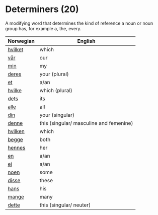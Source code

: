 # Determiners (20)

A modifying word that determines the kind of reference a noun or noun group has, for example a, the, every.

| Norwegian | English |
| --- | --- |
| [hvilket](https://www.ordnett.no/search?language=no&phrase=hvilket) | which | i |
| [vår](https://www.ordnett.no/search?language=no&phrase=vår) | our |  |
| [min](https://www.ordnett.no/search?language=no&phrase=min) | my |  |
| [deres](https://www.ordnett.no/search?language=no&phrase=deres) | your (plural) |  |
| [et](https://www.ordnett.no/search?language=no&phrase=et) | a/an | i |
| [hvilke](https://www.ordnett.no/search?language=no&phrase=hvilke) | which (plural) |  |
| [dets](https://www.ordnett.no/search?language=no&phrase=dets) | its | i |
| [alle](https://www.ordnett.no/search?language=no&phrase=alle) | all |  |
| [din](https://www.ordnett.no/search?language=no&phrase=din) | your (singular) |  |
| [denne](https://www.ordnett.no/search?language=no&phrase=denne) | this (singular/ masculine and femenine) |  |
| [hvilken](https://www.ordnett.no/search?language=no&phrase=hvilken) | which | m |
| [begge](https://www.ordnett.no/search?language=no&phrase=begge) | both |  |
| [hennes](https://www.ordnett.no/search?language=no&phrase=hennes) | her | f |
| [en](https://www.ordnett.no/search?language=no&phrase=en) | a/an | m |
| [ei](https://www.ordnett.no/search?language=no&phrase=ei) | a/an | f |
| [noen](https://www.ordnett.no/search?language=no&phrase=noen) | some |  |
| [disse](https://www.ordnett.no/search?language=no&phrase=disse) | these |  |
| [hans](https://www.ordnett.no/search?language=no&phrase=hans) | his | m |
| [mange](https://www.ordnett.no/search?language=no&phrase=mange) | many |  |
| [dette](https://www.ordnett.no/search?language=no&phrase=dette) | this (singular/ neuter) |  |

